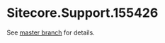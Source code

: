 # Sitecore.Support.155426

See [master branch](https://github.com/sitecoresupport/Sitecore.Support.155426) for details.
